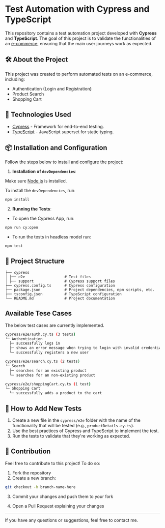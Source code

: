 # Test Automation with Cypress and TypeScript

This repository contains a test automation project developed with **Cypress** and **TypeScript**. The goal of this project is to validate the functionalities of an [e-commerce](https://magento.softwaretestingboard.com/), ensuring that the main user journeys work as expected.

## 🛠️ About the Project

This project was created to perform automated tests on an e-commerce, including:

- Authentication (Login and Registration)
- Product Search
- Shopping Cart

## 🚀 Technologies Used

- [Cypress](https://www.cypress.io/) - Framework for end-to-end testing.
- [TypeScript](https://www.typescriptlang.org/) - JavaScript superset for static typing.

## 📦 Installation and Configuration

Follow the steps below to install and configure the project:

1. **Installation of `devDependencies`**:

Make sure [Node.js](https://nodejs.org/) is installed.

To install the `devDependencies`, run:

```bash
npm install

```

2. **Running the Tests**:

- To open the Cypress App, run:

```bash
npm run cy:open

```

- To run the tests in headless model run:

```bash
npm test

```

## 📁 Project Structure

```
├── cypress
│ ├── e2e                  # Test files
│ ├── support              # Cypress support files
├── cypress.config.ts      # Cypress configuration
├── package.json           # Project dependencies, npm scripts, etc.
├── tsconfig.json          # TypeScript configuration
└── README.md              # Project documentation
```

## Available Tese Cases

The below test cases are currently implemented.

```sh
cypress/e2e/auth.cy.ts (3 tests)
└─ Authentication
  ├─ successfully logs in
  ├─ shows an error message when trying to login with invalid credentials
  └─ successfully registers a new user

cypress/e2e/search.cy.ts (2 tests)
└─ Search
  ├─ searches for an existing product
  └─ searches for an non-existing product

cypress/e2e/shoppingCart.cy.ts (1 test)
└─ Shopping Cart
  └─ successfully adds a product to the cart

```

## 🧪 How to Add New Tests

1. Create a new file in the `cypress/e2e` folder with the name of the functionality that will be tested (e.g., `productDetails.cy.ts`).
2. Use the best practices of Cypress and TypeScript to implement the test.
3. Run the tests to validate that they're working as expected.

## 🤝 Contribution

Feel free to contribute to this project! To do so:

1. Fork the repository
2. Create a new branch:

```bash
git checkout -b branch-name-here

```

3. Commit your changes and push them to your fork

4. Open a Pull Request explaining your changes

---

If you have any questions or suggestions, feel free to contact me.
